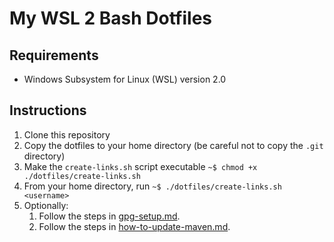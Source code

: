 # My WSL 2 Bash Dotfiles

## Requirements

- Windows Subsystem for Linux (WSL) version 2.0

## Instructions

1. Clone this repository
2. Copy the dotfiles to your home directory (be careful not to copy the `.git` directory)
3. Make the `create-links.sh` script executable `~$ chmod +x ./dotfiles/create-links.sh`
4. From your home directory, run `~$ ./dotfiles/create-links.sh <username>`
5. Optionally:
   1. Follow the steps in [gpg-setup.md].
   2. Follow the steps in [how-to-update-maven.md].

[gpg-setup.md]: ./gpg-setup.md
[how-to-update-maven.md]: ./how-to-update-maven.md

